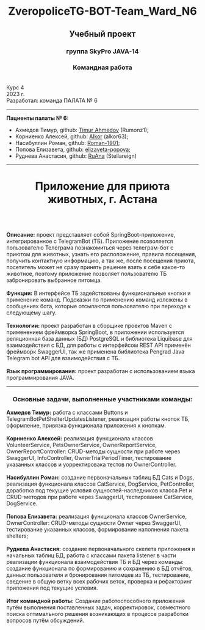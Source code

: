 <h1 align="center"> ZveropoliceTG-BOT-Team_Ward_N6 </h2>
<h2 align="center"> Учебный проект</h2>
<h3 align="center"> группа SkyPro JAVA-14</h3>
<h3 align="center"> Командная работа </h3>
<br /> Курс 4
<br /> 2023 г.
<br /> Разработал: команда ПАЛАТА № 6 

*****************************
**Пациенты палаты № 6:**

+ Ахмедов Тимур, github: [Timur Ahmedov](https://github.com/Rumonz1) (Rumonz1);
+ Корниенко Алексей, github: [Alkor](https://github.com/alkor63) (alkor63);
+ Насибуллин Роман, github: [Roman-1901](https://github.com/Roman-1901);
+ Попова Елизавета, github: [elizaveta-popova](https://github.com/elizaveta-popova);
+ Руднева Анастасия, github: [RuAna](https://github.com/Stellareign) (Stellareign)
*****************************

<h1 align="center">Приложение для приюта животных, г. Астана</h1>

<br />
<br /> 

**Описание:** проект представляет собой SpringBoot-приложение, интегрированное с TelegramBot (ТБ).
Приложение позволяется пользователю Телеграма познакомиться через телеграм-бот с приютом для животных, 
узнать его расположение, правила посещения, получить контактную информацию, а так же, после посещения приюта,
посетитель может не сразу принять решение взять к себе какое-то животное, поэтому приложение позволяет пользователю
ТБ забронировать выбранное питомца.
<br />
<br /> **Функции:** В интерфейсе ТБ задействованы функциональные кнопки и применение команд. Подсказки по применению команд 
изложены в сообщениях бота, которые отсылаются пользователю при переходе к следующему шагу.
<br />
<br /> **Технологии:** проект разработан в сборщике проектов Maven с применением фреймворка SpringBoot, в приложении 
используется реляционная база данных (БД) PostgreSQL и библиотека Liquibase для взаимодействия с БД, для работы 
с интерфейсом REST API применён фреймворк SwaggerUI, так же применена библиотека Pengrad Java Telegram bot API 
для взаимодействия с ТБ.
<br />
<br /> **Язык программирования:** проект разработан с использованием языка программирования JAVA.

*****************************

<h3 align="center">Основные задачи, выполненные участниками команды:</h3>

 **Ахмедов Тимур:** работа с классами Buttons и TelegramBotPetShelterUpdatesListener, реализация работы кнопок ТБ, 
оформление, привязка функционала приложения к кнопкам.
<br />
<br /> **Корниенко Алексей:** реализация функционала классов VolunteerService, PetsOwnerService, OwnerReportService, 
OwnerReportController: CRUD-методы сущности при работе через SwaggerUI, InfoController, OwnerTrialPeriodTimer, 
тестирование указанных классов и уорректировака тестов по OwnerController.
<br />
<br /> **Насибуллин Роман:** создание первоначальных таблиц БД Cats и Dogs, реализация функционала классов CatService, 
DogService, PetController, доработка под текущие условия сущностей-наследников класса Pet и CRUD-методов при работе 
через SwaggerUI, тестирование CatService, DogService.
<br />
<br /> **Попова Елизавета:** реализация функционала классов OwnerService, OwnerController: CRUD-методы сущности 
Owner через SwaggerUI, тестирование указанных классов, формирование наполнения пакета shelters;
<br />
<br /> **Руднева Анастасия:** создание первоначального скелета приложения и начальных таблиц БД, работа c классами 
пакета listener в части реализации функционала взаимодействия ТБ и БД через команды: создание функционала по 
формированию и сохранению в БД отчётов, данных пользователя и бронирования питомцев из ТБ, тестирование, сведение в 
общую ветку всех рабочих веток, проверка и рефакторинг приложения под текущие условия.
<br />
<br /> **Итог командной работы:** Создание работоспособного приложения путём выполнения поставленных задач, корректировок, 
совместного поиска оптимального решения возникающих в процессе разработки вопросов путём обсуждений.
